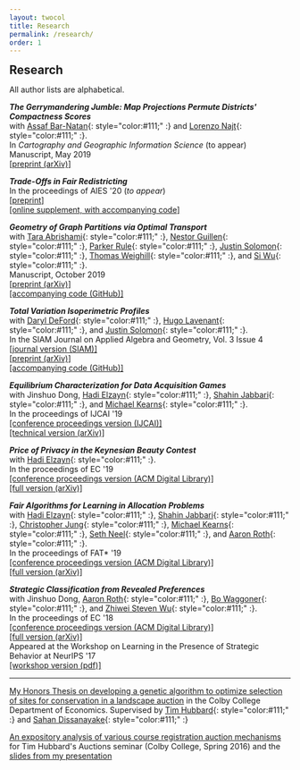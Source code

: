 ```yaml
---
layout: twocol
title: Research
permalink: /research/
order: 1
---
```


<h2 style="margin-bottom: 7px; margin-top:10px" >  Research </h2>

All author lists are alphabetical.


_**The Gerrymandering Jumble: Map Projections Permute Districts' Compactness Scores**_  
with [Assaf Bar-Natan](http://www.math.toronto.edu/safibn/){: style="color:#111;" :} and [Lorenzo Najt](https://lorenzonajt.github.io/){: style="color:#111;" :}.  
In *Cartography and Geographic Information Science* (to appear)  
Manuscript, May 2019    
[[preprint (arXiv)]](https://arxiv.org/abs/1905.03173)  



_**Trade-Offs in Fair Redistricting**_  
In the proceedings of AIES '20 (*to appear*)  
[[preprint]](../assets/papers/tradeoffs-fair-redist.pdf)  
[[online supplement, with accompanying code]](/tradeoffs-fair-dist)  


_**Geometry of Graph Partitions via Optimal Transport**_  
with [Tara Abrishami](https://www.pacm.princeton.edu/people/tara-abrishami){: style="color:#111;" :}, [Nestor Guillen](https://ndguillen.github.io/){: style="color:#111;" :}, [Parker Rule](https://pjrule.github.io/){: style="color:#111;" :}, [Justin Solomon](https://people.csail.mit.edu/jsolomon/){: style="color:#111;" :}, [Thomas Weighill](https://mggg.org/people/thomas_weighill){: style="color:#111;" :}, and [Si Wu](https://florissiwu.wordpress.com/){: style="color:#111;" :}.  
Manuscript, October 2019  
[[preprint (arXiv)]](https://arxiv.org/abs/1910.09618)  
[[accompanying code (GitHub)]](https://github.com/vrdi/geometry-of-graph-partitions)



_**Total Variation Isoperimetric Profiles**_  
with [Daryl DeFord](https://people.csail.mit.edu/ddeford/){: style="color:#111;" :}, [Hugo Lavenant](https://www.math.u-psud.fr/~lavenant/){: style="color:#111;" :}, and [Justin Solomon](https://people.csail.mit.edu/jsolomon/){: style="color:#111;" :}.  
In the SIAM Journal on Applied Algebra and Geometry, Vol. 3 Issue 4    
[[journal version (SIAM)]](https://epubs.siam.org/doi/abs/10.1137/18M1215943)  
[[preprint (arXiv)]](https://arxiv.org/abs/1809.07943)  
[[accompanying code (GitHub)]](https://github.com/justso1/tv_profile)



_**Equilibrium Characterization for Data Acquisition Games**_  
with Jinshuo Dong, [Hadi Elzayn](https://www.math.upenn.edu/~hads/){: style="color:#111;" :}, [Shahin Jabbari](https://shahin-jabbari.github.io/){: style="color:#111;" :}, and [Michael Kearns](http://www.cis.upenn.edu/~mkearns/){: style="color:#111;" :}.  
In the proceedings of IJCAI '19  
[[conference proceedings version (IJCAI)]](https://doi.org/10.24963/ijcai.2019/36)  
[[technical version (arXiv)]](https://arxiv.org/abs/1905.08909)



_**Price of Privacy in the Keynesian Beauty Contest**_   
with [Hadi Elzayn](https://www.math.upenn.edu/~hads/){: style="color:#111;" :}.  
In the proceedings of EC '19   
[[conference proceedings version (ACM Digital Library)]](https://dl.acm.org/authorize?N687434)  
[[full version (arXiv)]](https://arxiv.org/abs/1905.00844) 



_**Fair Algorithms for Learning in Allocation Problems**_  
with [Hadi Elzayn](https://www.math.upenn.edu/~hads/){: style="color:#111;" :}, [Shahin Jabbari](https://shahin-jabbari.github.io/){: style="color:#111;" :}, [Christopher Jung](https://www.cis.upenn.edu/~chrjung/){: style="color:#111;" :}, [Michael Kearns](http://www.cis.upenn.edu/~mkearns/){: style="color:#111;" :}, [Seth Neel](https://sethstatistics.wordpress.com/){: style="color:#111;" :}, and [Aaron Roth](http://www.cis.upenn.edu/~aaroth/){: style="color:#111;" :}.  
In the proceedings of FAT\* '19  
[[conference proceedings version (ACM Digital Library)]](https://dl.acm.org/authorize?N671375)  
[[full version (arXiv)]](https://arxiv.org/abs/1808.10549) 



_**Strategic Classification from Revealed Preferences**_  
with Jinshuo Dong, [Aaron Roth](http://www.cis.upenn.edu/~aaroth/){: style="color:#111;" :}, [Bo Waggoner](https://www.bowaggoner.com/){: style="color:#111;" :}, and [Zhiwei Steven Wu](https://www-users.cs.umn.edu/~zsw/){: style="color:#111;" :}.  
In the proceedings of EC '18  
[[conference proceedings version (ACM Digital Library)]](https://dl.acm.org/authorize?N671376)    
[[full version (arXiv)]](https://arxiv.org/abs/1710.07887)  
Appeared at the Workshop on Learning in the Presence of Strategic Behavior at NeurIPS '17  
[[workshop version (pdf)]](https://zachschutzman.com/assets/papers/stratclass_neurips.pdf)  




----
[My Honors Thesis on developing a genetic algorithm to optimize selection of sites for conservation in a landscape auction](https://zachschutzman.com/assets/colby_papers/landscape_auctions_thesis.pdf) in the Colby College Department of Economics.  Supervised by [Tim Hubbard](https://www.colby.edu/economics/faculty/thubbard/){: style="color:#111;" :} and [Sahan Dissanayake](http://sahan.org/){: style="color:#111;" :}

[An expository analysis of various course registration auction mechanisms](https://zachschutzman.com/assets/colby_papers/course_registration_auctions.pdf) for Tim Hubbard's Auctions seminar (Colby College, Spring 2016) and the [slides from my presentation](https://zachschutzman.com/assets/colby_papers/course_reg_auctions_pres.pptx)  





